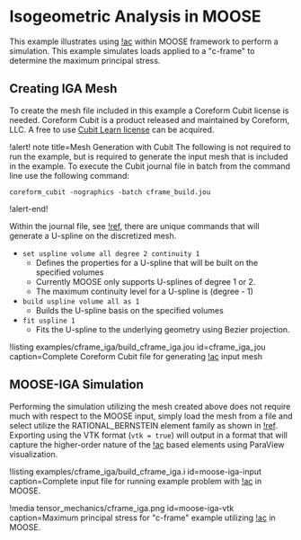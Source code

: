 # Isogeometric Analysis in MOOSE

This example illustrates using [!ac](IGA) within MOOSE framework to perform a simulation. 
This example simulates loads applied to a "c-frame" to determine the maximum principal stress.

## Creating IGA Mesh

To create the mesh file included in this example a Coreform Cubit license is needed.
Coreform Cubit is a product released and maintained by Coreform, LLC. 
A free to use [Cubit Learn license](https://coreform.com/products/coreform-cubit/free-meshing-software/) can be acquired.

!alert! note title=Mesh Generation with Cubit
The following is not required to run the example, but is required to generate the input mesh that is included in the example. 
To execute the Cubit journal file in batch from the command line use the following command:

```
coreform_cubit -nographics -batch cframe_build.jou
```
!alert-end!

Within the journal file, see [!ref](cframe_iga_jou), there are unique commands that will generate a U-spline on the discretized mesh. 

- `set uspline volume all degree 2 continuity 1`
    - Defines the properties for a U-spline that will be built on the specified volumes
    - Currently MOOSE only supports U-splines of degree 1 or 2.
    - The maximum continuity level for a U-spline is (degree - 1)
- `build uspline volume all as 1`
    - Builds the U-spline basis on the specified volumes
- `fit uspline 1`
    - Fits the U-spline to the underlying geometry using Bezier projection.

!listing examples/cframe_iga/build_cframe_iga.jou id=cframe_iga_jou caption=Complete Coreform Cubit file for generating [!ac](IGA) input mesh 

## MOOSE-IGA Simulation

Performing the simulation utilizing the mesh created above does not require much with respect to the MOOSE input, simply load the mesh from a file and select utilize the RATIONAL_BERNSTEIN element family as shown in [!ref](moose-iga-input).
Exporting using the VTK format (`vtk = true`) will output in a format that will capture the higher-order nature of the [!ac](IGA) based elements using ParaView visualization. 

!listing examples/cframe_iga/build_cframe_iga.i id=moose-iga-input caption=Complete input file for running example problem with [!ac](IGA) in MOOSE.

!media tensor_mechanics/cframe_iga.png id=moose-iga-vtk caption=Maximum principal stress for "c-frame" example utilizing [!ac](IGA) in MOOSE.

